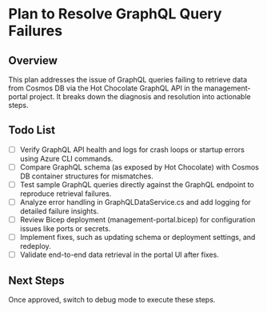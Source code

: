 
# Plan to Resolve GraphQL Query Failures

## Overview

This plan addresses the issue of GraphQL queries failing to retrieve data from Cosmos DB via the Hot Chocolate GraphQL API in the management-portal project. It breaks down the diagnosis and resolution into actionable steps.

## Todo List

- [ ] Verify GraphQL API health and logs for crash loops or startup errors using Azure CLI commands.
- [ ] Compare GraphQL schema (as exposed by Hot Chocolate) with Cosmos DB container structures for mismatches.
- [ ] Test sample GraphQL queries directly against the GraphQL endpoint to reproduce retrieval failures.
- [ ] Analyze error handling in GraphQLDataService.cs and add logging for detailed failure insights.
- [ ] Review Bicep deployment (management-portal.bicep) for configuration issues like ports or secrets.
- [ ] Implement fixes, such as updating schema or deployment settings, and redeploy.
- [ ] Validate end-to-end data retrieval in the portal UI after fixes.

## Next Steps
Once approved, switch to debug mode to execute these steps.
